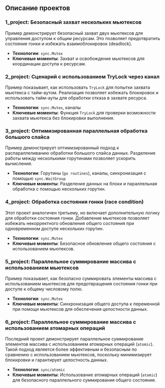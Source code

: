 ## Описание проектов

### 1_project: Безопасный захват нескольких мьютексов
Пример демонстрирует безопасный захват двух мьютексов для управления доступом к общим ресурсам. Это позволяет предотвратить состояние гонки и избежать взаимоблокировок (deadlock).

- **Технологии**: `sync.Mutex`
- **Ключевые моменты**: Захват и освобождение мьютексов для координации доступа к ресурсам.

### 2_project: Сценарий с использованием TryLock через канал
Пример показывает, как использовать `TryLock` для попытки захвата мьютекса с тайм-аутом. Реализация позволяет избежать блокировок и использовать тайм-ауты для обработки отказа в захвате ресурса.

- **Технологии**: `sync.Mutex`, каналы
- **Ключевые моменты**: Функция `TryLock` для проверки возможности захвата мьютекса без блокировки выполнения.

### 3_project: Оптимизированная параллельная обработка большого слайса
Пример демонстрирует оптимизированный подход к распараллеливанию обработки большого слайса данных. Разделение работы между несколькими горутинами позволяет ускорить вычисления.

- **Технологии**: Горутины (`go routines`), каналы, синхронизация с помощью `sync.WaitGroup`
- **Ключевые моменты**: Разделение данных на блоки и параллельная обработка с помощью нескольких горутин.

### 4_project: Обработка состояния гонки (race condition)
Этот проект аналогичен третьему, но включает дополнительную логику для обработки состояния гонки. Добавление мьютексов позволяет избежать некорректного обновления общего состояния при одновременном доступе нескольких горутин.

- **Технологии**: `sync.Mutex`
- **Ключевые моменты**: Безопасное обновление общего состояния с использованием мьютексов.

### 5_project: Параллельное суммирование массива с использованием мьютексов
Пример показывает, как безопасно суммировать элементы массива с использованием мьютексов для предотвращения состояния гонки при доступе к общему числовому полю.

- **Технологии**: `sync.Mutex`
- **Ключевые моменты**: Синхронизация общего доступа к переменной при помощи мьютексов для обеспечения целостности данных.

### 6_project: Параллельное суммирование массива с использованием атомарных операций
Последний проект демонстрирует параллельное суммирование элементов массива с использованием атомарных операций (`atomic`). Такой подход является более эффективным и безопасным по сравнению с использованием мьютексов, поскольку минимизирует блокировки и гарантирует целостность данных.

- **Технологии**: `sync/atomic`
- **Ключевые моменты**: Использование атомарных операций (`atomic`) для безопасного параллельного суммирования общего состояния.
